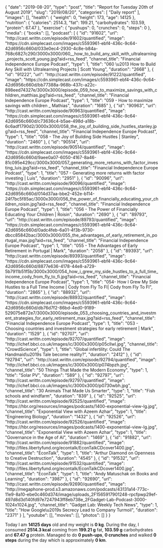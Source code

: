 {
    "date": "2019-08-20",
    "type": "post",
    "title": "Report for Tuesday 20th of August 2019",
    "slug": "2019\/08\/20",
    "categories": [
        "Daily report"
    ],
    "images": [],
    "health": {
        "weight": 0,
        "height": 173,
        "age": 14125
    },
    "nutrition": {
        "calories": 2514.3,
        "fat": 199.21,
        "carbohydrates": 103.59,
        "protein": 67.47
    },
    "exercise": {
        "pushups": 0,
        "crunches": 0,
        "steps": 0
    },
    "media": {
        "books": [],
        "podcast": [
            {
                "id": "91602",
                "url": "http:\/\/cast.writtn.com\/episode\/91602\/quantified",
                "image": "https:\/\/cdn.simplecast.com\/images\/c5593961-ebf4-436c-9c64-42d6956c660d\/033e0ec4-2930-4c8e-b84a-768c6827c290\/3000x3000\/060__how_to_build_any_skill_with_ultralearning_projects_scott_young.jpg?aid=rss_feed",
                "channel_title": "Financial Independence Europe Podcast",
                "type": 1,
                "title": "060 \u2013 How to Build Any Skill with Ultralearning Projects | Scott Young",
                "duration": "2668"
            },
            {
                "id": "91222",
                "url": "http:\/\/cast.writtn.com\/episode\/91222\/quantified",
                "image": "https:\/\/cdn.simplecast.com\/images\/c5593961-ebf4-436c-9c64-42d6956c660d\/bb77388a-968b-437c-a22c-898eed74327e\/3000x3000\/episode_059_how_to_maximize_savings_with_children_matthias.jpg?aid=rss_feed",
                "channel_title": "Financial Independence Europe Podcast",
                "type": 1,
                "title": "059 - How to maximize savings with children _ Mathias",
                "duration": "1685"
            },
            {
                "id": "90963",
                "url": "http:\/\/cast.writtn.com\/episode\/90963\/quantified",
                "image": "https:\/\/cdn.simplecast.com\/images\/c5593961-ebf4-436c-9c64-42d6956c660d\/c73636c4-b5ae-498d-a18b-6c6adf1790d2\/3000x3000\/058_the_joy_of_building_side_hustles_stanley.jpg?aid=rss_feed",
                "channel_title": "Financial Independence Europe Podcast",
                "type": 1,
                "title": "058 - The Joy of Building Side Hustles | Stanley",
                "duration": "2460"
            },
            {
                "id": "90514",
                "url": "http:\/\/cast.writtn.com\/episode\/90514\/quantified",
                "image": "https:\/\/cdn.simplecast.com\/images\/c5593961-ebf4-436c-9c64-42d6956c660d\/9aee0a07-6050-4167-8a46-81c095e429cc\/3000x3000\/057_generating_more_returns_with_factor_investing_luis.jpg?aid=rss_feed",
                "channel_title": "Financial Independence Europe Podcast",
                "type": 1,
                "title": "057 - Generating more returns with factor investing | Luis",
                "duration": "2951"
            },
            {
                "id": "90096",
                "url": "http:\/\/cast.writtn.com\/episode\/90096\/quantified",
                "image": "https:\/\/cdn.simplecast.com\/images\/c5593961-ebf4-436c-9c64-42d6956c660d\/014d37aa-bbe2-452e-b114-24f7bc5f85ac\/3000x3000\/056_the_power_of_financially_educating_your_children_roisin.jpg?aid=rss_feed",
                "channel_title": "Financial Independence Europe Podcast",
                "type": 1,
                "title": "056 - The Power of Financially Educating Your Children | Roisin",
                "duration": "2690"
            },
            {
                "id": "89793",
                "url": "http:\/\/cast.writtn.com\/episode\/89793\/quantified",
                "image": "https:\/\/cdn.simplecast.com\/images\/c5593961-ebf4-436c-9c64-42d6956c660d\/0adc4feb-6a01-4f3b-9730-dbcc85842bac\/3000x3000\/055_the_advantages_of_early_retirement_in_portugal_max.jpg?aid=rss_feed",
                "channel_title": "Financial Independence Europe Podcast",
                "type": 1,
                "title": "055 - The Advantages of Early Retirement in Portugal | Mark",
                "duration": "2058"
            },
            {
                "id": "89393",
                "url": "http:\/\/cast.writtn.com\/episode\/89393\/quantified",
                "image": "https:\/\/cdn.simplecast.com\/images\/c5593961-ebf4-436c-9c64-42d6956c660d\/8877e636-4178-44e8-a729-5b7911b51f5b\/3000x3000\/054_how_i_grew_my_side_hustles_to_a_full_time_income_cody_from_fly_to_fi.jpg?aid=rss_feed",
                "channel_title": "Financial Independence Europe Podcast",
                "type": 1,
                "title": "054- How I Grew My Side Hustles to a Full Time Income | Cody from Fly To FI| Cody from Fly To FI",
                "duration": "2865"
            },
            {
                "id": "88932",
                "url": "http:\/\/cast.writtn.com\/episode\/88932\/quantified",
                "image": "https:\/\/cdn.simplecast.com\/images\/c5593961-ebf4-436c-9c64-42d6956c660d\/db76d7f2-86bd-4ed0-9189-529075e872e7\/3000x3000\/episode_053_choosing_countries_and_investment_strategies_for_early_retirement_max.jpg?aid=rss_feed",
                "channel_title": "Financial Independence Europe Podcast",
                "type": 1,
                "title": "053 - Choosing countries and investment strategies for early retirement | Mark",
                "duration": "1529"
            },
            {
                "id": "92707",
                "url": "http:\/\/cast.writtn.com\/episode\/92707\/quantified",
                "image": "http:\/\/ichef.bbci.co.uk\/images\/ic\/3000x3000\/p05cllwl.jpg",
                "channel_title": "CrowdScience",
                "type": 1,
                "title": "Global infertility: Could The Handmaid\u2019s Tale become reality?",
                "duration": "2412"
            },
            {
                "id": "92794",
                "url": "http:\/\/cast.writtn.com\/episode\/92794\/quantified",
                "image": "http:\/\/ichef.bbci.co.uk\/images\/ic\/3000x3000\/p074bpzh.jpg",
                "channel_title": "50 Things That Made the Modern Economy",
                "type": 1,
                "title": "Solar PV",
                "duration": "589"
            },
            {
                "id": "92797",
                "url": "http:\/\/cast.writtn.com\/episode\/92797\/quantified",
                "image": "http:\/\/ichef.bbci.co.uk\/images\/ic\/3000x3000\/p0730wbh.jpg",
                "channel_title": "30 Animals That Made Us Smarter",
                "type": 1,
                "title": "Fish schools and windfarm",
                "duration": "839"
            },
            {
                "id": "92525",
                "url": "http:\/\/cast.writtn.com\/episode\/92525\/quantified",
                "image": "https:\/\/hbr.org\/resources\/images\/podcasts\/1400-exponential-view-lg.jpg",
                "channel_title": "Exponential View with Azeem Azhar",
                "type": 1,
                "title": "Engineering Biology",
                "duration": "1432"
            },
            {
                "id": "92526",
                "url": "http:\/\/cast.writtn.com\/episode\/92526\/quantified",
                "image": "https:\/\/hbr.org\/resources\/images\/podcasts\/1400-exponential-view-lg.jpg",
                "channel_title": "Exponential View with Azeem Azhar",
                "type": 1,
                "title": "Governance in the Age of AI",
                "duration": "1469"
            },
            {
                "id": "91882",
                "url": "http:\/\/cast.writtn.com\/episode\/91882\/quantified",
                "image": "http:\/\/files.libertyfund.org\/econtalk\/EconTalkCDcover1400.jpg",
                "channel_title": "EconTalk",
                "type": 1,
                "title": "Arthur Diamond on Openness to Creative Destruction",
                "duration": "4545"
            },
            {
                "id": "91532",
                "url": "http:\/\/cast.writtn.com\/episode\/91532\/quantified",
                "image": "http:\/\/files.libertyfund.org\/econtalk\/EconTalkCDcover1400.jpg",
                "channel_title": "EconTalk",
                "type": 1,
                "title": "Andy Matuschak on Books and Learning",
                "duration": "3987"
            },
            {
                "id": "92690",
                "url": "http:\/\/cast.writtn.com\/episode\/92690\/quantified",
                "image": "http:\/\/megaphone-prod.s3.amazonaws.com\/podcasts\/43131a14-773c-11e9-8a10-ebe0c460d374\/image\/uploads_2F1565917901248-rpcfpwp29ef-497d8d3d140fd97e7247943ff8eb738e_2FGadget-Lab-Podcast-3000-1024x1024.jpg",
                "channel_title": "Gadget Lab: Weekly Tech News",
                "type": 1,
                "title": "How Google\u2019s Secrecy Lead to Company Turmoil",
                "duration": "2371"
            }
        ],
        "youtube": [],
        "movies": [],
        "photos": []
    }
}

Today I am <strong>14125 days</strong> old and my weight is <strong>0 kg</strong>. During the day, I consumed <strong>2514.3 kcal</strong> coming from <strong>199.21 g</strong> fat, <strong>103.59 g</strong> carbohydrates and <strong>67.47 g</strong> protein. Managed to do <strong>0 push-ups</strong>, <strong>0 crunches</strong> and walked <strong>0 steps</strong> during the day which is approximately <strong>0 km</strong>.